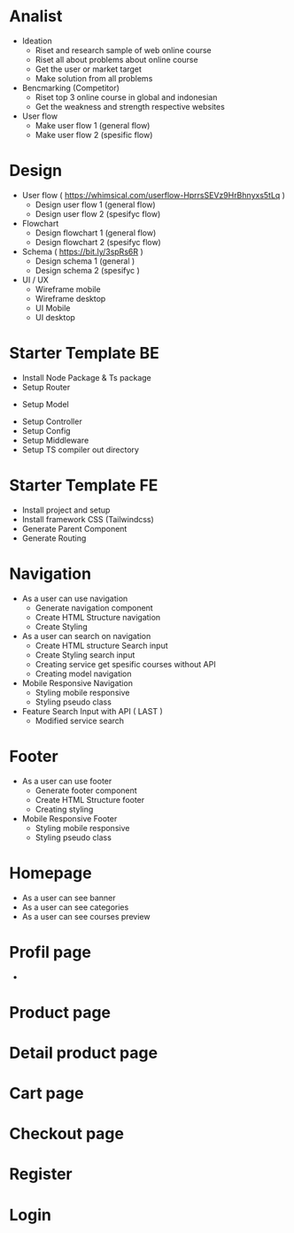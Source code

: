 # Analist
   + Ideation
      - Riset and research sample of web online course
      - Riset all about problems about online course
      - Get the user or market target
      - Make solution from all problems 
   + Bencmarking (Competitor)   
      - Riset top 3 online course in global and indonesian
      - Get the weakness and strength respective websites
   + User flow 
      - Make user flow 1 (general flow)
      - Make user flow 2 (spesific flow)

# Design
   + User flow ( https://whimsical.com/userflow-HprrsSEVz9HrBhnyxs5tLq )
      - Design user flow 1 (general flow)
      - Design user flow 2 (spesifyc flow)
   + Flowchart
      - Design flowchart 1 (general flow)
      - Design flowchart 2 (spesifyc flow)
   + Schema ( https://bit.ly/3spRs6R )
      - Design schema 1 (general )
      - Design schema 2 (spesifyc )
   + UI / UX
      - Wireframe mobile
      - Wireframe desktop
      - UI Mobile
      - UI desktop

# Starter Template BE
   + Install Node Package & Ts package
   + Setup Router
   * Setup Model
   + Setup Controller
   + Setup Config
   + Setup Middleware
   + Setup TS compiler out directory

# Starter Template FE
   + Install project and setup
   + Install framework CSS (Tailwindcss)
   + Generate Parent Component
   + Generate Routing

# Navigation
   + As a user can use navigation
      - Generate navigation component
      - Create HTML Structure navigation
      - Create Styling
   + As a user can search on navigation
      - Create HTML structure Search input
      - Create Styling search input
      - Creating service get spesific courses without API
      - Creating model navigation
   + Mobile Responsive Navigation
      - Styling mobile responsive
      - Styling pseudo class
   + Feature Search Input with API ( LAST )
      - Modified service search

# Footer
   + As a user can use footer
      - Generate footer component
      - Create HTML Structure footer
      - Creating styling 
   + Mobile Responsive Footer
      - Styling mobile responsive
      - Styling pseudo class

# Homepage
   + As a user can see banner
   + As a user can see categories
   + As a user can see courses preview 

# Profil page
   + 

# Product page

# Detail product page

# Cart page

# Checkout page

# Register

# Login